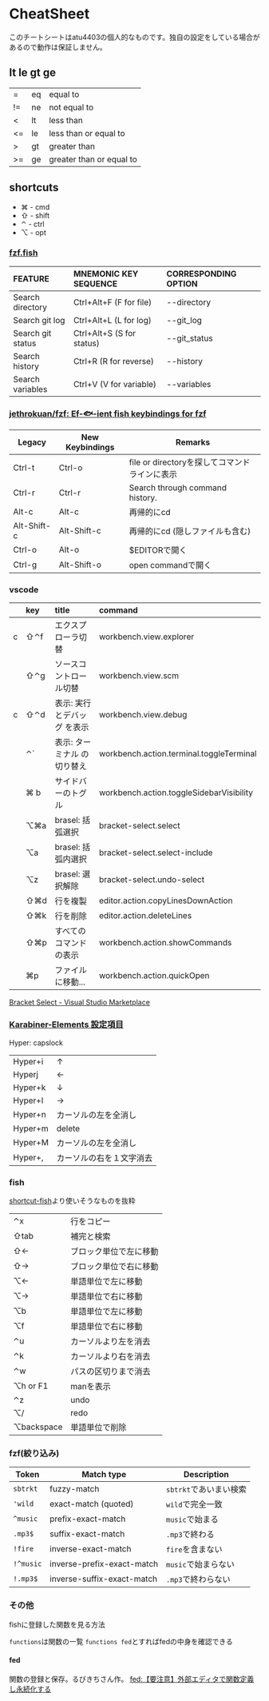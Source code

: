 # CheatSheet

このチートシートはatu4403の個人的なものです。独自の設定をしている場合があるので動作は保証しません。

## lt le gt ge

|    |    |                          |
|:---|:---|:-------------------------|
| =  | eq | equal to                 |
| != | ne | not equal to             |
| <  | lt | less than                |
| <= | le | less than or equal to    |
| >  | gt | greater than             |
| >= | ge | greater than or equal to |

## shortcuts

- ⌘ - cmd
- ⇧ - shift
- ⌃ - ctrl
- ⌥ - opt

### [fzf.fish](https://github.com/PatrickF1/fzf.fish)

FEATURE           | MNEMONIC KEY SEQUENCE       | CORRESPONDING OPTION
:-----------------|:----------------------------|:--------------------
Search directory  | Ctrl+Alt+F (F for file)     | --directory
Search git log    | Ctrl+Alt+L (L for log)      | --git_log
Search git status | Ctrl+Alt+S (S for status)   | --git_status
Search history    | Ctrl+R     (R for reverse)  | --history
Search variables  | Ctrl+V     (V for variable) | --variables

### [jethrokuan/fzf: Ef-🐟-ient fish keybindings for fzf](https://github.com/jethrokuan/fzf)

| Legacy      | New Keybindings | Remarks                            |
|-------------|-----------------|------------------------------------|
| Ctrl-t      | Ctrl-o          | file or directoryを探してコマンドラインに表示 |
| Ctrl-r      | Ctrl-r          | Search through command history.    |
| Alt-c       | Alt-c           | 再帰的にcd                          |
| Alt-Shift-c | Alt-Shift-c     | 再帰的にcd (隠しファイルも含む)            |
| Ctrl-o      | Alt-o           | $EDITORで開く                        |
| Ctrl-g      | Alt-Shift-o     | open commandで開く                   |

### vscode

|   | key | title                 | command                 |
|:--|:----|:----------------------|:------------------------|
| c | ⇧⌃f | エクスプローラ切替           | workbench.view.explorer |
|   | ⇧⌃g | ソースコントロール切替         | workbench.view.scm      |
| c | ⇧⌃d | 表示: 実行とデバッグ を表示 | workbench.view.debug    |
|| ⌃` | 表示: ターミナル の切り替え    |workbench.action.terminal.toggleTerminal|
|| ⌘ b | サイドバーのトグル          |workbench.action.toggleSidebarVisibility|
|| ⌥⌘a | brasel: 括弧選択   |bracket-select.select|
|| ⌥a  | brasel: 括弧内選択 |bracket-select.select-include|
|| ⌥z  | brasel: 選択解除   |bracket-select.undo-select|
|| ⇧⌘d | 行を複製            |editor.action.copyLinesDownAction|
|| ⇧⌘k | 行を削除            |editor.action.deleteLines|
|| ⇧⌘p | すべてのコマンドの表示            |workbench.action.showCommands|
|| ⌘p | ファイルに移動...            |workbench.action.quickOpen|

[Bracket Select - Visual Studio Marketplace](https://marketplace.visualstudio.com/items?itemName=chunsen.bracket-select)

### [Karabiner-Elements 設定項目](https://gist.github.com/atu4403/683f580f8464a0b9f8eefd1e13300604)

Hyper: capslock

|         |                   |
|:--------|:------------------|
| Hyper+i | ↑                 |
| Hyperj  | ←                 |
| Hyper+k | ↓                 |
| Hyper+l | →                 |
| Hyper+n | カーソルの左を全消し     |
| Hyper+m | delete            |
| Hyper+M | カーソルの左を全消し     |
| Hyper+, | カーソルの右を１文字消去 |

### fish

[shortcut-fish](shortcut/fish.md)より使いそうなものを抜粋

|            |                  |
|:-----------|:-----------------|
| ⌃x         | 行をコピー           |
| ⇧tab       | 補完と検索        |
| ⇧←         | ブロック単位で左に移動 |
| ⇧→         | ブロック単位で右に移動 |
| ⌥←         | 単語単位で左に移動 |
| ⌥→         | 単語単位で右に移動 |
| ⌥b         | 単語単位で左に移動 |
| ⌥f         | 単語単位で右に移動 |
| ⌃u         | カーソルより左を消去    |
| ⌃k         | カーソルより右を消去    |
| ⌃w         | パスの区切りまで消去   |
| ⌥h or F1   | manを表示         |
| ⌃z         | undo             |
| ⌥/         | redo             |
| ⌥backspace | 単語単位で削除    |

### fzf(絞り込み)

| Token     | Match type                 | Description       |
|-----------|----------------------------|-------------------|
| `sbtrkt`  | fuzzy-match                | `sbtrkt`であいまい検索 |
| `'wild`   | exact-match (quoted)       | `wild`で完全一致   |
| `^music`  | prefix-exact-match         | `music`で始まる      |
| `.mp3$`   | suffix-exact-match         | `.mp3`で終わる       |
| `!fire`   | inverse-exact-match        | `fire`を含まない      |
| `!^music` | inverse-prefix-exact-match | `music`で始まらない    |
| `!.mp3$`  | inverse-suffix-exact-match | `.mp3`で終わらない     |

### その他

fishに登録した関数を見る方法

`functions`は関数の一覧
`functions fed`とすればfedの中身を確認できる

#### fed

関数の登録と保存。るびきちさん作。
[fed:【要注意】外部エディタで関数定義し永続化する](http://fish.rubikitch.com/fed-funced-funcsave/)

